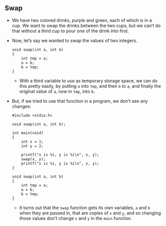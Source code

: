 ## Swap

- We have two colored drinks, purple and green, each of which is in a cup. We want to swap the drinks between the two cups, but we can’t do that without a third cup to pour one of the drink into first.
- Now, let’s say we wanted to swap the values of two integers.

      void swap(int a, int b)
      {
          int tmp = a;
          a = b;
          b = tmp;
      }

  - With a third variable to use as temporary storage space, we can do this pretty easily, by putting `a` into `tmp`, and then `b` to `a`, and finally the original value of `a`, now in `tmp`, into `b`.

- But, if we tried to use that function in a program, we don’t see any changes:

      #include <stdio.h>

      void swap(int a, int b);

      int main(void)
      {
          int x = 1;
          int y = 2;

          printf("x is %i, y is %i\n", x, y);
          swap(x, y);
          printf("x is %i, y is %i\n", x, y);
      }

      void swap(int a, int b)
      {
          int tmp = a;
          a = b;
          b = tmp;
      }

  - It turns out that the `swap` function gets its own variables, `a` and `b` when they are passed in, that are copies of `x` and `y`, and so changing those values don’t change `x` and `y` in the `main` function.
